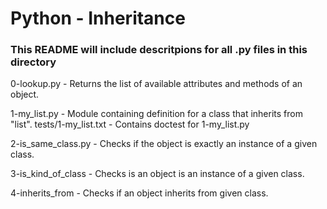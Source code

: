 # Python - Inheritance
### This README will include descritpions for all .py files in this directory

0-lookup.py - Returns the list of available attributes and methods of an object.

1-my_list.py - Module containing definition for a class that inherits from "list".
    tests/1-my_list.txt - Contains doctest for 1-my_list.py

2-is_same_class.py -  Checks if the object is exactly an instance of a given class.

3-is_kind_of_class - Checks is an object is an instance of a given class.

4-inherits_from - Checks if an object inherits from given class.
